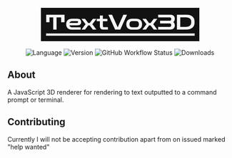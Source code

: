 <div align="center">
    <p>
        <img alt="Logo" src="./data/logo.png" />
    </p>
    <p>
        <img alt="Language" src="https://img.shields.io/badge/javascript-grey?style=for-the-badge&logo=javascript" />
        <img alt="Version" src="https://img.shields.io/npm/v/textvox3d.svg?style=for-the-badge&logo=npm" />
        <img alt="GitHub Workflow Status" src="https://img.shields.io/github/actions/workflow/status/JimmyBinoculars/TextVox3D/node.js.yml?style=for-the-badge&logo=github" />
        <img alt="Downloads" src="https://img.shields.io/npm/dt/textvox3d.svg?style=for-the-badge&logo=npm" />
    </p>
</div>

## About
A JavaScript 3D renderer for rendering to text outputted to a command prompt or terminal.

## Contributing
Currently I will not be accepting contribution apart from on issued marked "help wanted"
